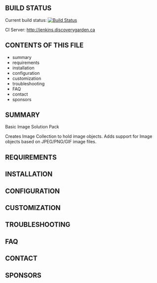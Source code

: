 BUILD STATUS
------------
Current build status:
[![Build Status](https://travis-ci.org/Islandora/islandora_solution_pack_image.png?branch=7.x)](https://travis-ci.org/Islandora/islandora_solution_pack_image)

CI Server:
http://jenkins.discoverygarden.ca

CONTENTS OF THIS FILE
---------------------

 * summary
 * requirements
 * installation
 * configuration
 * customization
 * troubleshooting
 * FAQ
 * contact
 * sponsors


SUMMARY
-------

Basic Image Solution Pack

Creates Image Collection to hold image objects. Adds support for Image objects
based on JPEG/PNG/GIF image files.

REQUIREMENTS
------------


INSTALLATION
------------


CONFIGURATION
-------------


CUSTOMIZATION
-------------


TROUBLESHOOTING
---------------


FAQ
---


CONTACT
-------


SPONSORS
--------
